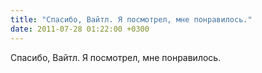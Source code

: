 ```yaml
---
title: "Спасибо, Вайтл. Я посмотрел, мне понравилось."
date: 2011-07-28 01:22:00 +0300
---
```


Спасибо, Вайтл. Я посмотрел, мне понравилось.

